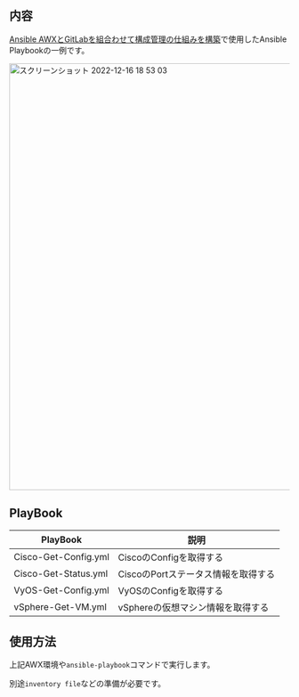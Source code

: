 ## 内容

[Ansible AWXとGitLabを組合わせて構成管理の仕組みを構築](https://qiita.com/tkubota/items/3742e85687361bcd410c)で使用したAnsible Playbookの一例です。

<img width="767" alt="スクリーンショット 2022-12-16 18 53 03" src="https://user-images.githubusercontent.com/102895466/208072339-9a2c48b7-c2cc-4486-ad74-3fbdb8bfdeaf.png">

## PlayBook

| PlayBook| 説明 |
| ------ | ------ |
| Cisco-Get-Config.yml | CiscoのConfigを取得する |
| Cisco-Get-Status.yml | CiscoのPortステータス情報を取得する |
| VyOS-Get-Config.yml | VyOSのConfigを取得する |
| vSphere-Get-VM.yml | vSphereの仮想マシン情報を取得する |

## 使用方法
上記AWX環境や```ansible-playbook```コマンドで実行します。

別途```inventory file```などの準備が必要です。
